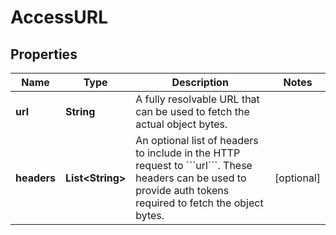 # AccessURL

## Properties
Name | Type | Description | Notes
------------ | ------------- | ------------- | -------------
**url** | **String** | A fully resolvable URL that can be used to fetch the actual object bytes. | 
**headers** | **List&lt;String&gt;** | An optional list of headers to include in the HTTP request to &#x60;&#x60;&#x60;url&#x60;&#x60;&#x60;.         These headers can be used to provide auth tokens required to fetch the object bytes. |  [optional]
